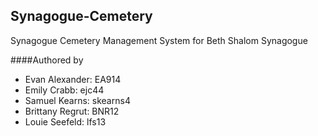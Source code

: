 ## Synagogue-Cemetery
Synagogue Cemetery Management System
for Beth Shalom Synagogue 

####Authored by

 - Evan Alexander:  EA914
 - Emily Crabb:     ejc44
 - Samuel Kearns:   skearns4
 - Brittany Regrut: BNR12
 - Louie Seefeld:   lfs13    
